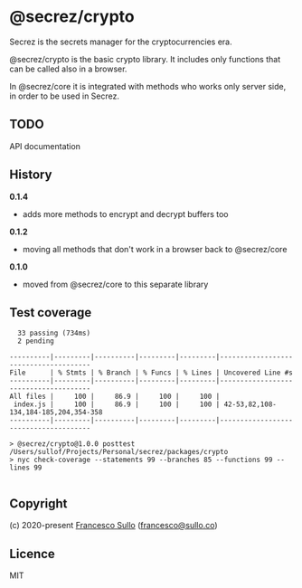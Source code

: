 # @secrez/crypto

Secrez is the secrets manager for the cryptocurrencies era.

@secrez/crypto is the basic crypto library. It includes only functions that can be called also in a browser. 

In @secrez/core it is integrated with methods who works only server side, in order to be used in Secrez.

## TODO

API documentation

## History

__0.1.4__
* adds more methods to encrypt and decrypt buffers too

__0.1.2__
* moving all methods that don't work in a browser back to @secrez/core

__0.1.0__
* moved from @secrez/core to this separate library 


## Test coverage

```
  33 passing (734ms)
  2 pending

----------|---------|----------|---------|---------|--------------------------------------
File      | % Stmts | % Branch | % Funcs | % Lines | Uncovered Line #s                    
----------|---------|----------|---------|---------|--------------------------------------
All files |     100 |     86.9 |     100 |     100 |                                      
 index.js |     100 |     86.9 |     100 |     100 | 42-53,82,108-134,184-185,204,354-358 
----------|---------|----------|---------|---------|--------------------------------------

> @secrez/crypto@1.0.0 posttest /Users/sullof/Projects/Personal/secrez/packages/crypto
> nyc check-coverage --statements 99 --branches 85 --functions 99 --lines 99


```


## Copyright

(c) 2020-present [Francesco Sullo](https://francesco.sullo.co) (<francesco@sullo.co>)

## Licence

MIT
